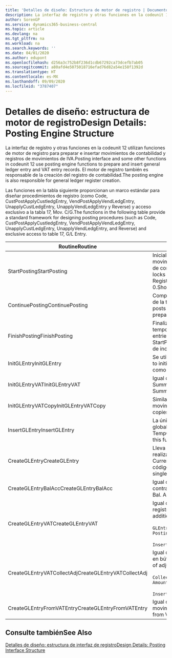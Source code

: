 ```yaml
---
title: 'Detalles de diseño: Estructura de motor de registro | Documentos de Microsoft'
description: La interfaz de registro y otras funciones en la codeunit 12 utilizan funciones de motor de registro para preparar e insertar movimientos de contabilidad y registros de movimientos de IVA. El motor de registro también es responsable de la creación del registro de contabilidad.
author: SorenGP
ms.service: dynamics365-business-central
ms.topic: article
ms.devlang: na
ms.tgt_pltfrm: na
ms.workload: na
ms.search.keywords: ''
ms.date: 04/01/2020
ms.author: edupont
ms.openlocfilehash: d256a3c752b8f236d1cdb67292ca73dcefb7ab05
ms.sourcegitcommit: a80afd4e5075018716efad76d82a54e158f1392d
ms.translationtype: HT
ms.contentlocale: es-MX
ms.lasthandoff: 09/09/2020
ms.locfileid: "3787407"
---
```

# <a name="design-details-posting-engine-structure"></a><span data-ttu-id="c1730-104">Detalles de diseño: estructura de motor de registro</span><span class="sxs-lookup"><span data-stu-id="c1730-104">Design Details: Posting Engine Structure</span></span>
<span data-ttu-id="c1730-105">La interfaz de registro y otras funciones en la codeunit 12 utilizan funciones de motor de registro para preparar e insertar movimientos de contabilidad y registros de movimientos de IVA.</span><span class="sxs-lookup"><span data-stu-id="c1730-105">Posting interface and some other functions in codeunit 12 use posting engine functions to prepare and insert general ledger entry and VAT entry records.</span></span> <span data-ttu-id="c1730-106">El motor de registro también es responsable de la creación del registro de contabilidad.</span><span class="sxs-lookup"><span data-stu-id="c1730-106">The posting engine is also responsible for general ledger register creation.</span></span>  
  
 <span data-ttu-id="c1730-107">Las funciones en la tabla siguiente proporcionan un marco estándar para diseñar procedimientos de registro (como Code, CustPostApplyCustledgEntry, VendPostApplyVendLedgEntry, UnapplyCustLedgEntry, UnapplyVendLedgEntry y Reverse) y acceso exclusivo a la tabla 17, Mov. C/G.</span><span class="sxs-lookup"><span data-stu-id="c1730-107">The functions in the following table provide a standard framework for designing posting procedures (such as Code, CustPostApplyCustledgEntry, VendPostApplyVendLedgEntry, UnapplyCustLedgEntry, UnapplyVendLedgEntry, and Reverse) and exclusive access to table 17, G/L Entry.</span></span>  
  
|<span data-ttu-id="c1730-108">Routine</span><span class="sxs-lookup"><span data-stu-id="c1730-108">Routine</span></span>|<span data-ttu-id="c1730-109">Descripción</span><span class="sxs-lookup"><span data-stu-id="c1730-109">Description</span></span>|  
|-------------|---------------------------------------|  
|<span data-ttu-id="c1730-110">StartPosting</span><span class="sxs-lookup"><span data-stu-id="c1730-110">StartPosting</span></span>|<span data-ttu-id="c1730-111">Inicializa el búfer de registro TempGLEntryBuf, bloquea las tablas de movimientos de contabilidad y de IVA e inicializa el periodo contable, el registro de contabilidad y el tipo de cambio.</span><span class="sxs-lookup"><span data-stu-id="c1730-111">Initializes posting buffer TempGLEntryBuf, locks G/L Entry and VAT Entry tables, and initializes Accounting Period, G/L Register, and Exchange Rate.</span></span> <span data-ttu-id="c1730-112">Si se le llama solo una vez, NextEntryNo es 0.</span><span class="sxs-lookup"><span data-stu-id="c1730-112">Should be called only once, then NextEntryNo is 0.</span></span>|  
|<span data-ttu-id="c1730-113">ContinuePosting</span><span class="sxs-lookup"><span data-stu-id="c1730-113">ContinuePosting</span></span>|<span data-ttu-id="c1730-114">Comprueba y registra el IVA no realizado para el incremento NextTransactionNo de la transacción anterior y prepara el registro de la línea siguiente.</span><span class="sxs-lookup"><span data-stu-id="c1730-114">Checks and posts unrealized VAT for previous transaction increment NextTransactionNo and prepares post of next line.</span></span>|  
|<span data-ttu-id="c1730-115">FinishPosting</span><span class="sxs-lookup"><span data-stu-id="c1730-115">FinishPosting</span></span>|<span data-ttu-id="c1730-116">Finaliza el registro insertando los movimientos de contabilidad desde el búfer temporal a la tabla de la base de datos.</span><span class="sxs-lookup"><span data-stu-id="c1730-116">Completes posting by inserting G/L entries from temporary buffer into database table.</span></span> <span data-ttu-id="c1730-117">Se utiliza siempre con StartPosting.</span><span class="sxs-lookup"><span data-stu-id="c1730-117">Always used together with StartPosting.</span></span> <span data-ttu-id="c1730-118">Comprueba la presencia de inconsistencias.</span><span class="sxs-lookup"><span data-stu-id="c1730-118">Checks for inconsistencies.</span></span>|  
|<span data-ttu-id="c1730-119">InitGLEntry</span><span class="sxs-lookup"><span data-stu-id="c1730-119">InitGLEntry</span></span>|<span data-ttu-id="c1730-120">Se utiliza para inicializar un nuevo movimiento de contabilidad para la línea</span><span class="sxs-lookup"><span data-stu-id="c1730-120">Used to initialize new G/L entry for Gen.</span></span> <span data-ttu-id="c1730-121">de diario general.</span><span class="sxs-lookup"><span data-stu-id="c1730-121">Jnl Line.</span></span> <span data-ttu-id="c1730-122">Devuelve GLEntry como parámetro.</span><span class="sxs-lookup"><span data-stu-id="c1730-122">Returns GLEntry as parameter.</span></span>|  
|<span data-ttu-id="c1730-123">InitGLEntryVAT</span><span class="sxs-lookup"><span data-stu-id="c1730-123">InitGLEntryVAT</span></span>|<span data-ttu-id="c1730-124">Igual que InitGLEntry, pero también asigna Cta. contrapartida y SummarizeVAT.</span><span class="sxs-lookup"><span data-stu-id="c1730-124">Same as InitGLEntry, but also assigns Bal. Account No. and SummarizeVAT.</span></span>|  
|<span data-ttu-id="c1730-125">InitGLEntryVATCopy</span><span class="sxs-lookup"><span data-stu-id="c1730-125">InitGLEntryVATCopy</span></span>|<span data-ttu-id="c1730-126">Similar a InitGLEntryVAT, pero también copia datos de grupos de registro desde movimientos de IVA antes de SummarizeVAT.</span><span class="sxs-lookup"><span data-stu-id="c1730-126">Similar to InitGLEntryVAT, but also copies posting groups data from VAT Entry before SummarizeVAT.</span></span>|  
|<span data-ttu-id="c1730-127">InsertGLEntry</span><span class="sxs-lookup"><span data-stu-id="c1730-127">InsertGLEntry</span></span>|<span data-ttu-id="c1730-128">La única función que inserta el movimiento de contabilidad general en la tabla global TempGLEntryBuf.</span><span class="sxs-lookup"><span data-stu-id="c1730-128">The only function that inserts G/L entry into global TempGLEntryBuf table.</span></span> <span data-ttu-id="c1730-129">Utilice siempre esta función para insertar.</span><span class="sxs-lookup"><span data-stu-id="c1730-129">Always use this function for insert.</span></span>|  
|<span data-ttu-id="c1730-130">CreateGLEntry</span><span class="sxs-lookup"><span data-stu-id="c1730-130">CreateGLEntry</span></span>|<span data-ttu-id="c1730-131">Lleva a cabo una acción InitGLEntry, asigna un importe adicional de divisa y realiza una acción InsertGLEntry.</span><span class="sxs-lookup"><span data-stu-id="c1730-131">Performs an InitGLEntry, assigns Additional Currency Amount, and then performs InsertGLEntry.</span></span> <span data-ttu-id="c1730-132">Reemplaza varias líneas de código con una sola llamada a función.</span><span class="sxs-lookup"><span data-stu-id="c1730-132">Replaces several lines of code with a single function call.</span></span>|  
|<span data-ttu-id="c1730-133">CreateGLEntryBalAcc</span><span class="sxs-lookup"><span data-stu-id="c1730-133">CreateGLEntryBalAcc</span></span>|<span data-ttu-id="c1730-134">Igual que CreateGLEntry, pero también asigna Tipo contrapartida y Cta. contrapartida.</span><span class="sxs-lookup"><span data-stu-id="c1730-134">Same as CreateGLEntry, but also assigns Bal. Account Type and Bal. Account No.</span></span>|  
|<span data-ttu-id="c1730-135">CreateGLEntryVAT</span><span class="sxs-lookup"><span data-stu-id="c1730-135">CreateGLEntryVAT</span></span>|<span data-ttu-id="c1730-136">Igual que CreateGLEntry, pero con procesamiento adicional para grupos de registro y guardado en búfer temporal de IVA:</span><span class="sxs-lookup"><span data-stu-id="c1730-136">Same as CreateGLEntry, but with additional processing for posting groups and saving to temporary VAT buffer:</span></span><br /><br /> `GLEntry.CopyPostingGroupsFromDtldCVBuf(DtldCVLedgEntryBuf,GenJnlLine."Gen. Posting Type");`<br /><br /> `InsertVATEntriesFromTemp(DtldCVLedgEntryBuf,GLEntry);`|  
|<span data-ttu-id="c1730-137">CreateGLEntryVATCollectAdj</span><span class="sxs-lookup"><span data-stu-id="c1730-137">CreateGLEntryVATCollectAdj</span></span>|<span data-ttu-id="c1730-138">Igual que CreateGLEntry, pero con recopilación adicional de ajustes y guardado en búfer temporal de IVA:</span><span class="sxs-lookup"><span data-stu-id="c1730-138">Same as CreateGLEntry, but with additional collection of adjustments and saving to temporary VAT buffer:</span></span><br /><br /> `CollectAdjustment(AdjAmount,GLEntry.Amount,GLEntry."Additional-Currency Amount",OriginalDateSet);`<br /><br /> `InsertVATEntriesFromTemp(DtldCVLedgEntryBuf,GLEntry);`|  
|<span data-ttu-id="c1730-139">CreateGLEntryFromVATEntry</span><span class="sxs-lookup"><span data-stu-id="c1730-139">CreateGLEntryFromVATEntry</span></span>|<span data-ttu-id="c1730-140">Igual que CreateGLEntry, pero también copia grupos de registro desde movimientos de IVA.</span><span class="sxs-lookup"><span data-stu-id="c1730-140">Same as CreateGLEntry, but also copies posting groups from VAT entry.</span></span>|  
  
## <a name="see-also"></a><span data-ttu-id="c1730-141">Consulte también</span><span class="sxs-lookup"><span data-stu-id="c1730-141">See Also</span></span>  
 [<span data-ttu-id="c1730-142">Detalles de diseño: estructura de interfaz de registro</span><span class="sxs-lookup"><span data-stu-id="c1730-142">Design Details: Posting Interface Structure</span></span>](design-details-posting-interface-structure.md)